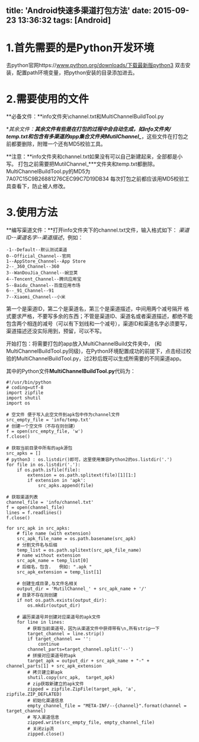 title: 'Android快速多渠道打包方法'
date: 2015-09-23 13:36:32
tags: [Android]
---
# 1.首先需要的是Python开发环境


去python官网https://www.python.org/downloads/下载最新版python3 双击安装，配置path环境变量，把python安装的目录添加进去。

# 2.需要使用的文件

**必备文件：**info文件夹\channel.txt和MultiChannelBuildTool.py

**其余文件：**其余文件有些是在打包的过程中会自动生成，如info文件夹/ temp.txt和包含有多渠道的app集合文件夹MutilChannel_***，这些文件在打包之前都要删除，附赠一个还有MD5校验工具。

**注意：**info文件夹和channel.txt如果没有可以自己新建起来，全部都是小写。
打包之前需要把MutilChannel_***文件夹和temp.txt都删除。
MultiChannelBuildTool.py的MD5为7A07C15C9B26881276CEC99C7D19DB34
每次打包之前都应该用MD5校验工具查看下，防止被人修改。

<!--more-->

# 3.使用方法

**编写渠道文件：**打开info文件夹下的channel.txt文件，输入格式如下：
*渠道ID--渠道名字--渠道描述*，例如：

	-1--Default--默认测试渠道
	0--Official_Channel--官网
	1--AppStore_Channel--App Store
	2--_360_Channel--360
	3--WanDouJia_Channel--豌豆荚
	4--Tencent_Channel--腾讯应用宝
	5--Baidu_Channel--百度应用市场
	6--_91_Channel--91
	7--Xiaomi_Channel--小米

第一个是渠道ID，第二个是渠道名，第三个是渠道描述，中间用两个减号隔开
格式要求严格，不要写多余的东西；不管是渠道ID、渠道名或者渠道描述，都绝不能包含两个相连的减号（可以有下划线和一个减号），渠道ID和渠道名字必须要写，渠道描述还没实际用到，预留，可以不写。

开始打包：将需要打包的app放入MultiChannelBuild文件夹中，
(和MultiChannelBuildTool.py同级)，在Python环境配置成功的前提下，点击经过校验的MultiChannelBuildTool.py，过2秒后既可以生成所需要的不同渠道app。

其中的Python文件**MultiChannelBuildTool.py**代码为：

	#!/usr/bin/python
	# coding=utf-8
	import zipfile
	import shutil
	import os
	
	# 空文件 便于写入此空文件到apk包中作为channel文件
	src_empty_file = 'info/temp.txt'
	# 创建一个空文件（不存在则创建）
	f = open(src_empty_file, 'w') 
	f.close()
	
	# 获取当前目录中所有的apk源包
	src_apks = []
	# python3 : os.listdir()即可，这里使用兼容Python2的os.listdir('.')
	for file in os.listdir('.'):
	    if os.path.isfile(file):
	        extension = os.path.splitext(file)[1][1:]
	        if extension in 'apk':
	            src_apks.append(file)
	
	# 获取渠道列表
	channel_file = 'info/channel.txt'
	f = open(channel_file)
	lines = f.readlines()
	f.close()
	
	for src_apk in src_apks:
	    # file name (with extension)
	    src_apk_file_name = os.path.basename(src_apk)
	    # 分割文件名与后缀
	    temp_list = os.path.splitext(src_apk_file_name)
	    # name without extension
	    src_apk_name = temp_list[0]
	    # 后缀名，包含.   例如: ".apk "
	    src_apk_extension = temp_list[1]
	    
	    # 创建生成目录,与文件名相关
	    output_dir = 'MutilChannel_' + src_apk_name + '/'
	    # 目录不存在则创建
	    if not os.path.exists(output_dir):
	        os.mkdir(output_dir)
	        
	    # 遍历渠道号并创建对应渠道号的apk文件
	    for line in lines:
	        # 获取当前渠道号，因为从渠道文件中获得带有\n,所有strip一下
	        target_channel = line.strip()
	        if target_channel == '':
	            continue
	        channel_parts=target_channel.split('--')
	        # 拼接对应渠道号的apk
	        target_apk = output_dir + src_apk_name + "-" + channel_parts[1] + src_apk_extension
	        # 拷贝建立新apk
	        shutil.copy(src_apk,  target_apk)
	        # zip获取新建立的apk文件
	        zipped = zipfile.ZipFile(target_apk, 'a', zipfile.ZIP_DEFLATED)
	        # 初始化渠道信息
	        empty_channel_file = "META-INF/--{channel}".format(channel = target_channel)
	        # 写入渠道信息
	        zipped.write(src_empty_file, empty_channel_file)
	        # 关闭zip流
	        zipped.close()
	


